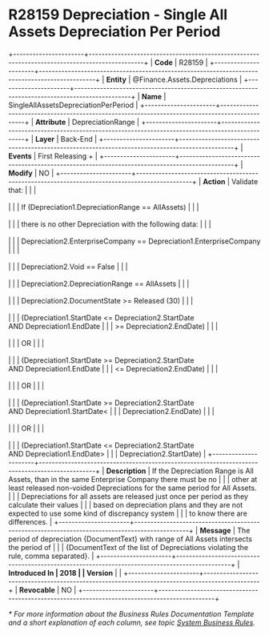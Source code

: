 ﻿---
erp.type: business-rule
erp.entity: Finance.Assets.Depreciations
---

# R28159 Depreciation - Single All Assets Depreciation Per Period
+----------------------+-----------------------------------------------------------------------------------------------+
| **Code**             | R28159                                                                                        |
+----------------------+-----------------------------------------------------------------------------------------------+
| **Entity**           | @Finance.Assets.Depreciations                                                                 |
+----------------------+-----------------------------------------------------------------------------------------------+
| **Name**             | SingleAllAssetsDepreciationPerPeriod                                                          |
+----------------------+-----------------------------------------------------------------------------------------------+
| **Attribute**        | DepreciationRange                                                                             |
+----------------------+-----------------------------------------------------------------------------------------------+
| **Layer**            | Back-End                                                                                      |
+----------------------+-----------------------------------------------------------------------------------------------+
| **Events**           | First Releasing +                                                                             |
+----------------------+-----------------------------------------------------------------------------------------------+
| **Modify**           | NO                                                                                            |
+----------------------+-----------------------------------------------------------------------------------------------+
| **Action**           | Validate that:                                                                                |
|                      | <br/><br/>                                                                                    |
|                      | If (Depreciation1.DepreciationRange == AllAssets)                                             |
|                      | <br/><br/>                                                                                    |
|                      | there is no other Depreciation with the following data:                                       |
|                      | <br/><br/>                                                                                    |
|                      | Depreciation2.EnterpriseCompany == Depreciation1.EnterpriseCompany                            |
|                      | <br/><br/>                                                                                    |
|                      | Depreciation2.Void == False                                                                   |
|                      | <br/><br/>                                                                                    |
|                      | Depreciation2.DepreciationRange == AllAssets                                                  |
|                      | <br/><br/>                                                                                    |
|                      | Depreciation2.DocumentState \>= Released (30)                                                 |
|                      | <br/><br/>                                                                                    |
|                      | (Depreciation1.StartDate \<= Depreciation2.StartDate AND Depreciation1.EndDate                |
|                      | \>= Depreciation2.EndDate)                                                                    |
|                      | <br/><br/>                                                                                    |
|                      | OR                                                                                            |
|                      | <br/><br/>                                                                                    |
|                      | (Depreciation1.StartDate \>= Depreciation2.StartDate AND Depreciation1.EndDate                |
|                      | \<= Depreciation2.EndDate)                                                                    |
|                      | <br/><br/>                                                                                    |
|                      | OR                                                                                            |
|                      | <br/><br/>                                                                                    |
|                      | (Depreciation1.StartDate \>= Depreciation2.StartDate AND Depreciation1.StartDate\<            |
|                      | Depreciation2.EndDate)                                                                        |
|                      | <br/><br/>                                                                                    |
|                      | OR                                                                                            |
|                      | <br/><br/>                                                                                    |
|                      | (Depreciation1.StartDate \<= Depreciation2.StartDate AND Depreciation1.EndDate\>              |
|                      | Depreciation2.StartDate)                                                                      |
+----------------------+-----------------------------------------------------------------------------------------------+
| **Description**      | If the Depreciation Range is All Assets, than in the same Enterprise Company there must be no |
|                      | other at least released non-voided Depreciations for the same period for All Assets.          |
|                      | Depreciations for all assets are released just once per period as they calculate their values |
|                      | based on depreciation plans and they are not expected to use some kind of discrepancy system  |
|                      | to know there are differences.                                                                |
+----------------------+-----------------------------------------------------------------------------------------------+
| **Message**          | The period of depreciation {DocumentText} with range of All Assets intersects the period of   |
|                      | {DocumentText of the list of Depreciations violating the rule, comma separated}.              |
+----------------------+-----------------------------------------------------------------------------------------------+
| **Introduced In      | 2018                                                                                          |
| Version**            |                                                                                               |
+----------------------+-----------------------------------------------------------------------------------------------+
| **Revocable**        | NO                                                                                            |
+----------------------+-----------------------------------------------------------------------------------------------+

*\* For more information about the Business Rules Documentation Template and a short explanation of each column, see
topic [System Business Rules](../templates/template-description-system-business-rules.md).*
